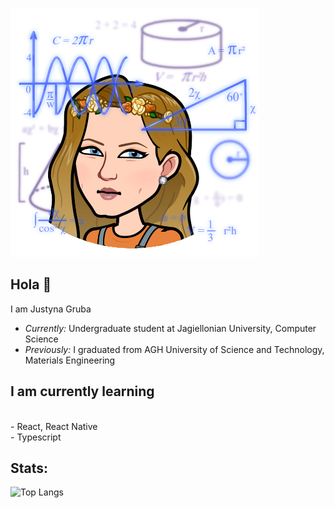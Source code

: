 ![Banner Image](./bitmoji.png)
<h2> Hola 👋 </h2>

I am Justyna Gruba
- <i>Currently: </i> Undergraduate student at Jagiellonian University, Computer Science
- <i>Previously: </i> I graduated from AGH University of Science and Technology, Materials Engineering

<h2> I am currently learning </h2>
<br> - React, React Native</br>
 - Typescript
<h2> Stats: </h2>

![Top Langs](https://github-readme-stats.vercel.app/api/top-langs/?username=justgruba&layout=compact)
